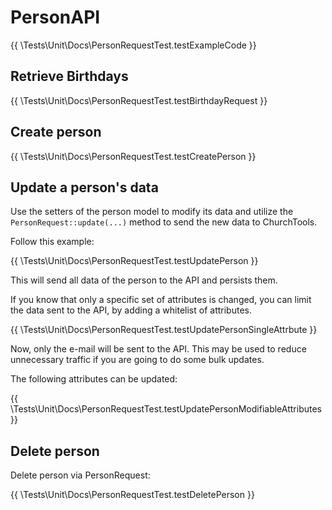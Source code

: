 # PersonAPI

{{ \Tests\Unit\Docs\PersonRequestTest.testExampleCode }}

## Retrieve Birthdays

{{ \Tests\Unit\Docs\PersonRequestTest.testBirthdayRequest }}

## Create person

{{ \Tests\Unit\Docs\PersonRequestTest.testCreatePerson }}

## Update a person's data

Use the setters of the person model to modify its data and utilize the
`PersonRequest::update(...)` method to send the new data to ChurchTools.

Follow this example:

{{ \Tests\Unit\Docs\PersonRequestTest.testUpdatePerson }}

This will send all data of the person to the API and persists them.

If you know that only a specific set of attributes is changed, you can limit the
data sent to the API, by adding a whitelist of attributes.

{{ \Tests\Unit\Docs\PersonRequestTest.testUpdatePersonSingleAttrbute }}

Now, only the e-mail will be sent to the API. This may be used to reduce
unnecessary traffic if you are going to do some bulk updates.

The following attributes can be updated:

{{ \Tests\Unit\Docs\PersonRequestTest.testUpdatePersonModifiableAttributes }}

## Delete person

Delete person via PersonRequest:

{{ \Tests\Unit\Docs\PersonRequestTest.testDeletePerson }}